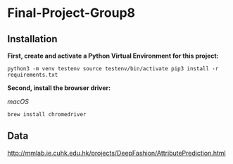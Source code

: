 # Final-Project-Group8

## Installation

**First, create and activate a Python Virtual Environment for this project:**

`python3 -m venv testenv
source testenv/bin/activate
pip3 install -r requirements.txt`

**Second, install the browser driver:** 

*macOS* 

`brew install chromedriver`

## Data
http://mmlab.ie.cuhk.edu.hk/projects/DeepFashion/AttributePrediction.html
